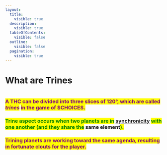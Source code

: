 ```yaml
---
layout:
  title:
    visible: true
  description:
    visible: true
  tableOfContents:
    visible: false
  outline:
    visible: false
  pagination:
    visible: true
---
```


# What are Trines



<figure><img src="../../../../../../../../.gitbook/assets/pexels-btgl-👾-20196295.jpg" alt=""><figcaption></figcaption></figure>

### <mark style="color:purple;">A THC can be divided into three slices of 120°, which are called</mark> <mark style="color:purple;"></mark>_<mark style="color:purple;">trines</mark>_ <mark style="color:purple;"></mark><mark style="color:purple;">in the game of $CHOICES.</mark>

### <mark style="color:green;">Trine aspect occurs when two planets are in</mark> [synchronicity](../../../../../../alchemy/the-usdchoice-of-alchemy/a/whats-syncronicity.md) <mark style="color:green;">with one another (and they share the</mark> same element<mark style="color:green;">).</mark>

### <mark style="color:purple;">Trining planets are working toward the same agenda, resulting in fortunate clouts for the player.</mark>

